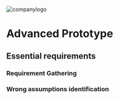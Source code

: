![companylogo]({{site.baseurl}}/images/405logo.png)

<h1> Advanced Prototype </hi>

## Essential requirements



### Requirement Gathering


### Wrong assumptions identification
